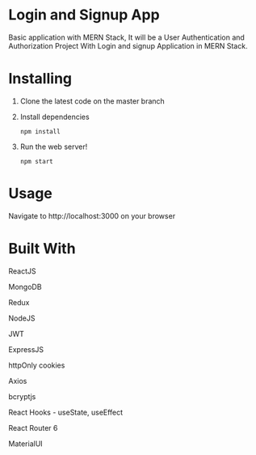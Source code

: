 # Login and Signup App

Basic application with MERN Stack, It will be a User Authentication and Authorization Project With Login and signup Application in MERN Stack.

#  Installing
1. Clone the latest code on the master branch
2. Install dependencies

   `npm install`

3. Run the web server!

   `npm start`

#  Usage
Navigate to http://localhost:3000 on your browser

#  Built With
   ReactJS

   MongoDB

   Redux

   NodeJS

   JWT

   ExpressJS

   httpOnly cookies

   Axios

   bcryptjs

   React Hooks - useState, useEffect

   React Router 6

   MaterialUI
